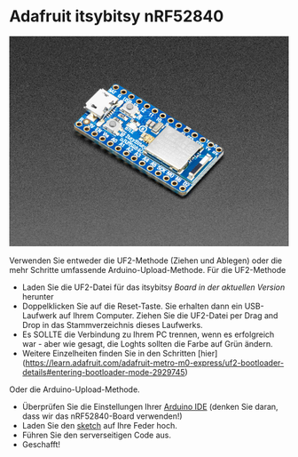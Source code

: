 # Adafruit itsybitsy nRF52840

![](<../../.gitbook/assets/image (3).png>)

Verwenden Sie entweder die UF2-Methode (Ziehen und Ablegen) oder die mehr Schritte umfassende Arduino-Upload-Methode.
Für die UF2-Methode

* Laden Sie die UF2-Datei für das itsybitsy _Board in der aktuellen Version_ herunter
* Doppelklicken Sie auf die Reset-Taste. Sie erhalten dann ein USB-Laufwerk auf Ihrem Computer. Ziehen Sie die UF2-Datei per Drag and Drop in das Stammverzeichnis dieses Laufwerks.
* Es SOLLTE die Verbindung zu Ihrem PC trennen, wenn es erfolgreich war - aber wie gesagt, die Loghts sollten die Farbe auf Grün ändern.
* Weitere Einzelheiten finden Sie in den Schritten [hier] (https://learn.adafruit.com/adafruit-metro-m0-express/uf2-bootloader-details#entering-bootloader-mode-2929745)

Oder die Arduino-Upload-Methode.

* Überprüfen Sie die Einstellungen Ihrer [Arduino IDE](https://learn.adafruit.com/bluefruit-nrf52-feather-learning-guide/arduino-bsp-setup) (denken Sie daran, dass wir das nRF52840-Board verwenden!)
* Laden Sie den [sketch](../../../arduino/arduino_nRF52840/arduino_nRF52840.ino) auf Ihre Feder hoch.
* Führen Sie den serverseitigen Code aus.
* Geschafft!